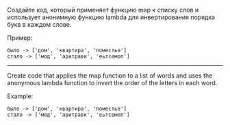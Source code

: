 Создайте код, который применяет функцию map к списку слов и использует анонимную функцию lambda для инвертирования порядка букв в каждом слове.

Пример:

```
было -> ['дом', 'квартира', 'поместье']
стало -> ['мод', 'аритравк', 'еьтсемоп']
```

---

Create code that applies the map function to a list of words and uses the anonymous lambda function to invert the order of the letters in each word.

Example:

```
было -> ['дом', 'квартира', 'поместье']
стало -> ['мод', 'аритравк', 'еьтсемоп']
```